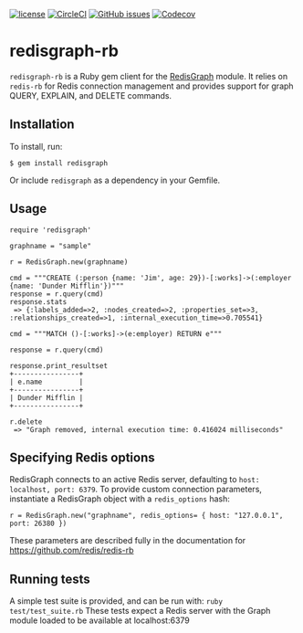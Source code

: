 [![license](https://img.shields.io/github/license/RedisGraph/redisgraph-rb.svg)](https://github.com/RedisGraph/redisgraph-rb)
[![CircleCI](https://circleci.com/gh/RedisGraph/redisgraph-rb/tree/master.svg?style=svg)](https://circleci.com/gh/RedisGraph/redisgraph-rb/tree/master)
[![GitHub issues](https://img.shields.io/github/release/RedisGraph/redisgraph-rb.svg)](https://github.com/RedisGraph/redisgraph-rb/releases/latest)
[![Codecov](https://codecov.io/gh/RedisGraph/redisgraph-rb/branch/master/graph/badge.svg)](https://codecov.io/gh/RedisGraph/redisgraph-rb)


# redisgraph-rb

`redisgraph-rb` is a Ruby gem client for the [RedisGraph](https://github.com/RedisLabsModules/RedisGraph) module. It relies on `redis-rb` for Redis connection management and provides support for graph QUERY, EXPLAIN, and DELETE commands.

## Installation
To install, run:

`$ gem install redisgraph`

Or include `redisgraph` as a dependency in your Gemfile.

## Usage
```
require 'redisgraph'

graphname = "sample"

r = RedisGraph.new(graphname)

cmd = """CREATE (:person {name: 'Jim', age: 29})-[:works]->(:employer {name: 'Dunder Mifflin'})"""
response = r.query(cmd)
response.stats
 => {:labels_added=>2, :nodes_created=>2, :properties_set=>3, :relationships_created=>1, :internal_execution_time=>0.705541}

cmd = """MATCH ()-[:works]->(e:employer) RETURN e"""

response = r.query(cmd)

response.print_resultset
+----------------+
| e.name         |
+----------------+
| Dunder Mifflin |
+----------------+

r.delete
 => "Graph removed, internal execution time: 0.416024 milliseconds"
```

## Specifying Redis options
RedisGraph connects to an active Redis server, defaulting to `host: localhost, port: 6379`. To provide custom connection parameters, instantiate a RedisGraph object with a `redis_options` hash:

`r = RedisGraph.new("graphname", redis_options= { host: "127.0.0.1", port: 26380 })`

These parameters are described fully in the documentation for https://github.com/redis/redis-rb

## Running tests
A simple test suite is provided, and can be run with:
`ruby test/test_suite.rb`
These tests expect a Redis server with the Graph module loaded to be available at localhost:6379

